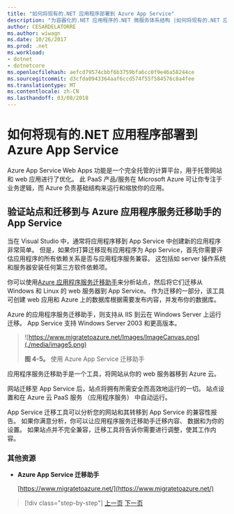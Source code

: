 ```yaml
---
title: "如何将现有的.NET 应用程序部署到 Azure App Service"
description: "为容器化的.NET 应用程序的.NET 微服务体系结构 |如何将现有的.NET 应用程序部署到 Azure App Service"
author: CESARDELATORRE
ms.author: wiwagn
ms.date: 10/26/2017
ms.prod: .net
ms.workload:
- dotnet
- dotnetcore
ms.openlocfilehash: aefcd79574cbbf6b3759bfa6cc0f9e46a58244ce
ms.sourcegitcommit: d3cfda0943364aaf6ccd574f55f584576c8a4fee
ms.translationtype: MT
ms.contentlocale: zh-CN
ms.lasthandoff: 03/08/2018
---
```

# <a name="how-to-deploy-existing-net-apps-to-azure-app-service"></a>如何将现有的.NET 应用程序部署到 Azure App Service 

Azure App Service Web Apps 功能是一个完全托管的计算平台，用于托管网站和 web 应用进行了优化。 此 PaaS 产品/服务在 Microsoft Azure 可让你专注于业务逻辑，而 Azure 负责基础结构来运行和缩放你的应用。

## <a name="validate-sites-and-migrate-to-app-service-with-azure-app-service-migration-assistant"></a>验证站点和迁移到与 Azure 应用程序服务迁移助手的 App Service

当在 Visual Studio 中，通常将应用程序移到 App Service 中创建新的应用程序非常简单。 但是，如果你打算迁移现有应用程序为 App Service，首先你需要评估应用程序的所有依赖关系是否与应用程序服务兼容。 这包括如 server 操作系统和服务器安装任何第三方软件依赖项。

你可以使用[Azure 应用程序服务迁移助手](https://www.migratetoazure.net/)来分析站点，然后将它们迁移从 Windows 和 Linux 的 web 服务器到 App Service。 作为迁移的一部分，该工具可创建 web 应用和 Azure 上的数据库根据需要发布内容，并发布你的数据库。

Azure 的应用程序服务迁移助手，则支持从 IIS 到云在 Windows Server 上运行迁移。 App Service 支持 Windows Server 2003 和更高版本。

> ![https://www.migratetoazure.net/Images/ImageCanvas.png](./media/image5.png)
>
> **图 4-5。** 使用 Azure App Service 迁移助手

应用程序服务迁移助手是一个工具，将网站从你的 web 服务器移到 Azure 云。

网站迁移至 App Service 后，站点将拥有所需安全而高效地运行的一切。 站点设置和在 Azure 云 PaaS 服务 （应用程序服务） 中自动运行。

App Service 迁移工具可以分析您的网站和其转移到 App Service 的兼容性报告。 如果你满意分析，你可以让应用程序服务迁移助手迁移内容、 数据和为你的设置。 如果站点并不完全兼容，迁移工具将告诉你需要进行调整，使其工作内容。

### <a name="additional-resources"></a>其他资源

- **Azure App Service 迁移助手**

    [https://www.migratetoazure.net/](https://www.migratetoazure.net/)

>[!div class="step-by-step"]
[上一页](what-about-cloud-optimized-applications.md)
[下一页](deploy-existing-net-apps-as-windows-containers.md)
